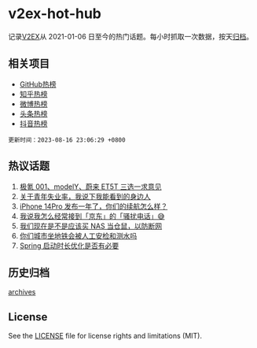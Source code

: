 # v2ex-hot-hub

 记录[V2EX](https://www.v2ex.com/)从 2021-01-06 日至今的热门话题。每小时抓取一次数据，按天[归档](archives)。
 
 ## 相关项目

- [GitHub热榜](https://github.com/lonnyzhang423/github-hot-hub)
- [知乎热榜](https://github.com/lonnyzhang423/zhihu-hot-hub)
- [微博热榜](https://github.com/lonnyzhang423/weibo-hot-hub)
- [头条热榜](https://github.com/lonnyzhang423/toutiao-hot-hub)
- [抖音热榜](https://github.com/lonnyzhang423/douyin-hot-hub)


 `更新时间：2023-08-16 23:06:29 +0800`

## 热议话题

1. [极氪 001、modelY、蔚来 ET5T 三选一求意见](https://www.v2ex.com/t/965717)
1. [关于青年失业率，我说下我能看到的身边人](https://www.v2ex.com/t/965688)
1. [iPhone 14Pro 发布一年了，你们的续航怎么样？](https://www.v2ex.com/t/965642)
1. [我说我怎么经常接到「京东」的「骚扰电话」😅](https://www.v2ex.com/t/965667)
1. [我们现在是不是应该买 NAS 当仓鼠，以防断网](https://www.v2ex.com/t/965652)
1. [你们城市坐地铁会被人工安检和测水吗](https://www.v2ex.com/t/965751)
1. [Spring 启动时长优化是否有必要](https://www.v2ex.com/t/965669)

## 历史归档

[archives](archives)

## License

See the [LICENSE](LICENSE) file for license rights and limitations (MIT).
